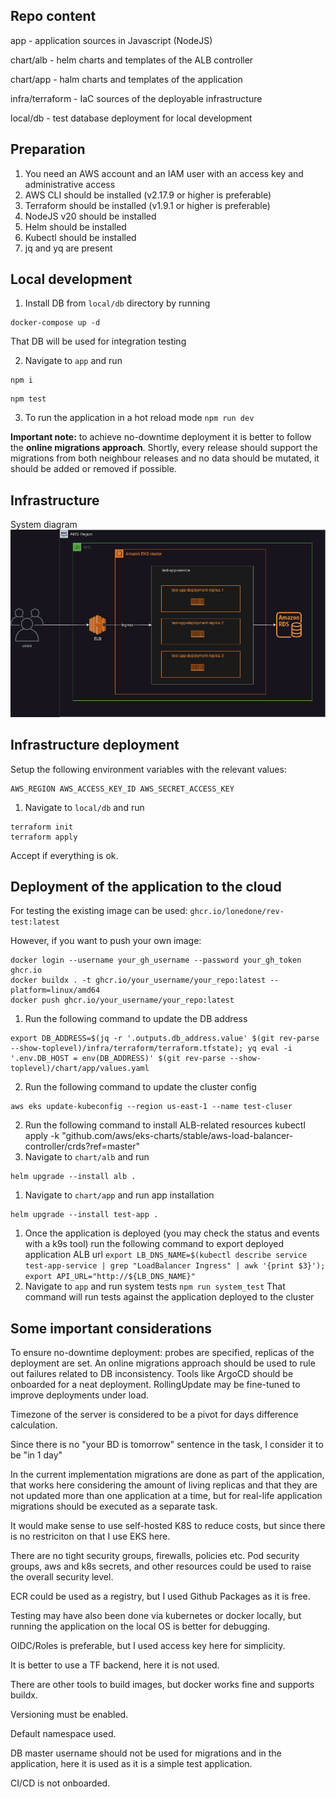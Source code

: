 ## Repo content

app             - application sources in Javascript (NodeJS)

chart/alb       - helm charts and templates of the ALB controller

chart/app       - halm charts and templates of the application

infra/terraform - IaC sources of the deployable infrastructure

local/db        - test database deployment for local development

## Preparation

1. You need an AWS account and an IAM user with an access key and administrative access
2. AWS CLI should be installed (v2.17.9 or higher is preferable)
3. Terraform should be installed (v1.9.1 or higher is preferable)
4. NodeJS v20 should be installed
5. Helm should be installed
6. Kubectl should be installed
7. jq and yq are present

## Local development

1. Install DB from `local/db` directory by running
```
docker-compose up -d
```
That DB will be used for integration testing

2. Navigate to `app` and run
```
npm i
```
```
npm test
```

3. To run the application in a hot reload mode
`npm run dev`

**Important note:** to achieve no-downtime deployment it is better to follow the **online migrations approach**.
Shortly, every release should support the migrations from both neighbour releases and no data should be mutated, it should be added or removed if possible. 

## Infrastructure

System diagram
![System diagram](https://github.com/lonedone/rev-test/blob/main/system_diagram.png?raw=true)
## Infrastructure deployment

Setup the following environment variables with the relevant values:
```
AWS_REGION AWS_ACCESS_KEY_ID AWS_SECRET_ACCESS_KEY
```

1. Navigate to `local/db` and run
```
terraform init
terraform apply
```
Accept if everything is ok.

## Deployment of the application to the cloud

For testing the existing image can be used: `ghcr.io/lonedone/rev-test:latest`

However, if you want to push your own image:
```
docker login --username your_gh_username --password your_gh_token ghcr.io
docker buildx . -t ghcr.io/your_username/your_repo:latest --platform=linux/amd64
docker push ghcr.io/your_username/your_repo:latest
```

1. Run the following command to update the DB address
```
export DB_ADDRESS=$(jq -r '.outputs.db_address.value' $(git rev-parse --show-toplevel)/infra/terraform/terraform.tfstate); yq eval -i '.env.DB_HOST = env(DB_ADDRESS)' $(git rev-parse --show-toplevel)/chart/app/values.yaml
```
2. Run the following command to update the cluster config
```
aws eks update-kubeconfig --region us-east-1 --name test-cluser
```
2. Run the following command to install ALB-related resources
kubectl apply -k "github.com/aws/eks-charts/stable/aws-load-balancer-controller/crds?ref=master"
3. Navigate to `chart/alb` and run 
```
helm upgrade --install alb .
```
1. Navigate to `chart/app` and run app installation
```
helm upgrade --install test-app .
```
1. Once the application is deployed (you may check the status and events with a k9s tool) run the following command to export deployed application ALB url
`export LB_DNS_NAME=$(kubectl describe service test-app-service | grep "LoadBalancer Ingress" | awk '{print $3}'); export API_URL="http://${LB_DNS_NAME}"`
1. Navigate to `app` and run system tests
`npm run system_test`
That command will run tests against the application deployed to the cluster

## Some important considerations

To ensure no-downtime deployment: probes are specified, replicas of the deployment are set.
An online migrations approach should be used to rule out failures related to DB inconsistency.
Tools like ArgoCD should be onboarded for a neat deployment.
RollingUpdate may be fine-tuned to improve deployments under load.

Timezone of the server is considered to be a pivot for days difference calculation.

Since there is no "your BD is tomorrow" sentence in the task, I consider it to be "in 1 day"

In the current implementation migrations are done as part of the application, that works here considering the amount of living replicas and that they are not updated more than one application at a time, but for real-life application migrations should be executed as a separate task.

It would make sense to use self-hosted K8S to reduce costs, but since there is no restriciton on that I use EKS here.

There are no tight security groups, firewalls, policies etc. Pod security groups, aws and k8s secrets, and other resources could be used to raise the overall security level.

ECR could be used as a registry, but I used Github Packages as it is free.

Testing may have also been done via kubernetes or docker locally, but running the application on the local OS is better for debugging.

OIDC/Roles is preferable, but I used access key here for simplicity.

It is better to use a TF backend, here it is not used.

There are other tools to build images, but docker works fine and supports buildx.

Versioning must be enabled.

Default namespace used.

DB master username should not be used for migrations and in the application, here it is used as it is a simple test application.

CI/CD is not onboarded.
